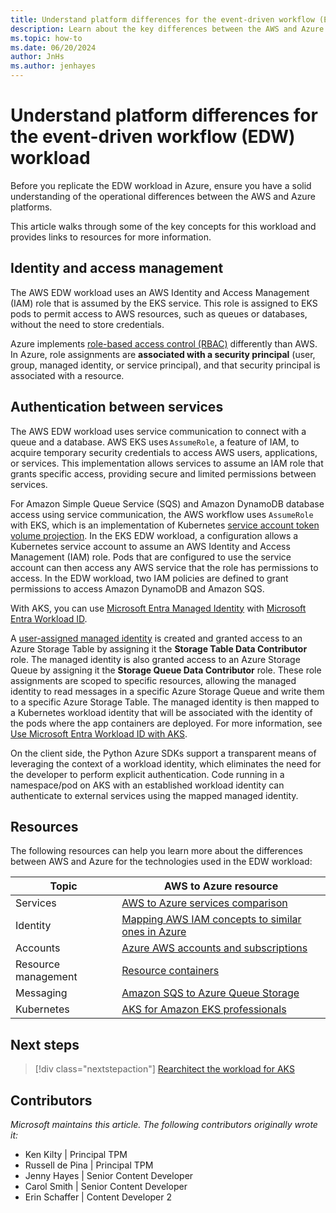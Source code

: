 ```yaml
---
title: Understand platform differences for the event-driven workflow (EDW) workload
description: Learn about the key differences between the AWS and Azure platforms related to the EDW scaling workload.
ms.topic: how-to
ms.date: 06/20/2024
author: JnHs
ms.author: jenhayes
---
```


# Understand platform differences for the event-driven workflow (EDW) workload

Before you replicate the EDW workload in Azure, ensure you have a solid understanding of the operational differences between the AWS and Azure platforms.

This article walks through some of the key concepts for this workload and provides links to resources for more information.

## Identity and access management

The AWS EDW workload uses an AWS Identity and Access Management (IAM) role that is assumed by the EKS service. This role is assigned to EKS pods to permit access to AWS resources, such as queues or databases, without the need to store credentials.

Azure implements [role-based access control (RBAC)][azure-rbac] differently than AWS. In Azure, role assignments are **associated with a security principal** (user, group, managed identity, or service principal), and that security principal is associated with a resource.

## Authentication between services

The AWS EDW workload uses service communication to connect with a queue and a database. AWS EKS uses `AssumeRole`, a feature of IAM, to acquire temporary security credentials to access AWS users, applications, or services. This implementation allows services to assume an IAM role that grants specific access, providing secure and limited permissions between services.

For Amazon Simple Queue Service (SQS) and Amazon DynamoDB database access using service communication, the AWS workflow uses `AssumeRole` with EKS, which is an implementation of Kubernetes [service account token volume projection][service-account-volume-projection]. In the EKS EDW workload, a configuration allows a Kubernetes service account to assume an AWS Identity and Access Management (IAM) role. Pods that are configured to use the service account can then access any AWS service that the role has permissions to access. In the EDW workload, two IAM policies are defined to grant permissions to access Amazon DynamoDB and Amazon SQS.

With AKS, you can use [Microsoft Entra Managed Identity][entra-managed-id] with [Microsoft Entra Workload ID][entra-workload-id].

A [user-assigned managed identity][uami] is created and granted access to an Azure Storage Table by assigning it the **Storage Table Data Contributor** role. The managed identity is also granted access to an Azure Storage Queue by assigning it the **Storage Queue Data Contributor** role. These role assignments are scoped to specific resources, allowing the managed identity to read messages in a specific Azure Storage Queue and write them to a specific Azure Storage Table. The managed identity is then mapped to a Kubernetes workload identity that will be associated with the identity of the pods where the app containers are deployed. For more information, see [Use Microsoft Entra Workload ID with AKS][use-entra-aks].

On the client side, the Python Azure SDKs support a transparent means of leveraging the context of a workload identity, which eliminates the need for the developer to perform explicit authentication. Code running in a namespace/pod on AKS with an established workload identity can authenticate to external services using the mapped managed identity.

## Resources

The following resources can help you learn more about the differences between AWS and Azure for the technologies used in the EDW workload:

| **Topic**  | **AWS to Azure resource**                         |
|------------|---------------------------------------------------|
| Services | [AWS to Azure services comparison][aws-azure-services]  |
| Identity   | [Mapping AWS IAM concepts to similar ones in Azure][aws-azure-identity] |
| Accounts | [Azure AWS accounts and subscriptions][aws-azure-accounts]   |
| Resource management | [Resource containers][aws-azure-resources]  |
| Messaging | [Amazon SQS to Azure Queue Storage][aws-azure-messaging]  |
| Kubernetes | [AKS for Amazon EKS professionals][aws-azure-kubernetes]   |

## Next steps

> [!div class="nextstepaction"]
> [Rearchitect the workload for AKS][eks-edw-rearchitect]

## Contributors

*Microsoft maintains this article. The following contributors originally wrote it:*

- Ken Kilty | Principal TPM
- Russell de Pina | Principal TPM
- Jenny Hayes | Senior Content Developer
- Carol Smith | Senior Content Developer
- Erin Schaffer | Content Developer 2

<!-- LINKS -->
[azure-rbac]: /azure/role-based-access-control/overview
[entra-workload-id]: /azure/architecture/aws-professional/eks-to-aks/workload-identity#microsoft-entra-workload-id-for-kubernetes
[service-account-volume-projection]: https://kubernetes.io/docs/tasks/configure-pod-container/configure-service-account/#serviceaccount-token-volume-projection
[entra-managed-id]: /entra/identity/managed-identities-azure-resources/overview
[uami]: /azure/templates/microsoft.managedidentity/userassignedidentities?pivots=deployment-language-bicep
[use-entra-aks]: ./workload-identity-overview.md#how-it-works
[aws-azure-services]: /azure/architecture/aws-professional/services
[aws-azure-identity]: https://techcommunity.microsoft.com/t5/fasttrack-for-azure/mapping-aws-iam-concepts-to-similar-ones-in-azure/ba-p/3612216
[aws-azure-accounts]: /azure/architecture/aws-professional/accounts
[aws-azure-resources]: /azure/architecture/aws-professional/resources
[aws-azure-messaging]: /azure/architecture/aws-professional/messaging#simple-queue-service
[aws-azure-kubernetes]: /azure/architecture/aws-professional/eks-to-aks/
[eks-edw-rearchitect]: ./eks-edw-rearchitect.md
